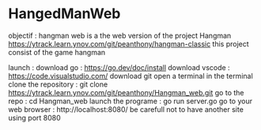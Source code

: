 # HangedManWeb

objectif :
hangman web is a the web version of the project Hangman https://ytrack.learn.ynov.com/git/peanthony/hangman-classic
this project consist of the game hangman 

launch :
download go : https://go.dev/doc/install
download vscode : https://code.visualstudio.com/
download git 
open a terminal
in the terminal 
clone the repository : git clone https://ytrack.learn.ynov.com/git/peanthony/Hangman_web.git 
go to the repo : cd Hangman_web
launch the programe : go run server.go
go to your web browser : http://localhost:8080/
be carefull not to have another site using port 8080